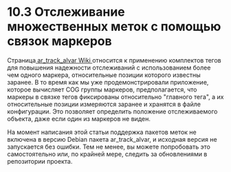 # 10.3 Отслеживание множественных меток с помощью связок маркеров

Страница[ ar\_track\_alvar Wiki ](http://wiki.ros.org/ar_track_alvar)относится к применению комплектов тегов для повышения надежности отслеживаний с использованием более чем одного маркера, относительные позиции которого известны заранее. В то время как мы уже продемонстрировали приложение, которое вычисляет COG группы маркеров, предполагается, что маркеры в связке тегов фиксированы относительно "главного тега", а их относительные позиции измеряются заранее и хранятся в файле конфигурации. Это позволяет определить положение отслеживаемого объекта, даже если один из маркеров не виден.

На момент написания этой статьи поддержка пакетов меток не включена в версию Debian пакета ar\_track\_alvar, и исходная версия не запускается без ошибки. Тем не менее, вы можете попробовать это самостоятельно или, по крайней мере, следить за обновлениями в репозитории проекта.

